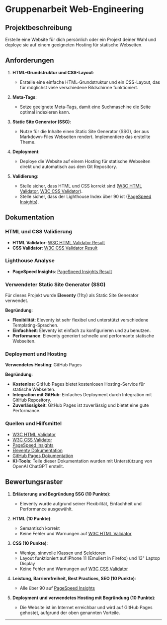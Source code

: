 # Gruppenarbeit Web-Engineering

## Projektbeschreibung

Erstelle eine Website für dich persönlich oder ein Projekt deiner Wahl und deploye sie auf einem geeigneten Hosting für statische Webseiten.

## Anforderungen

1. **HTML-Grundstruktur und CSS-Layout**:
    - Erstelle eine einfache HTML-Grundstruktur und ein CSS-Layout, das für möglichst viele verschiedene Bildschirme funktioniert.

2. **Meta-Tags**:
    - Setze geeignete Meta-Tags, damit eine Suchmaschine die Seite optimal indexieren kann.

3. **Static Site Generator (SSG)**:
    - Nutze für die Inhalte einen Static Site Generator (SSG), der aus Markdown-Files Webseiten rendert. Implementiere das erstellte Theme.

4. **Deployment**:
    - Deploye die Website auf einem Hosting für statische Webseiten direkt und automatisch aus dem Git Repository.

5. **Validierung**:
    - Stelle sicher, dass HTML und CSS korrekt sind ([W3C HTML Validator](https://validator.w3.org), [W3C CSS Validator](https://jigsaw.w3.org/css-validator/)).
    - Stelle sicher, dass der Lighthouse Index über 90 ist ([PageSpeed Insights](https://pagespeed.web.dev/)).

## Dokumentation

### HTML und CSS Validierung

- **HTML Validator**: [W3C HTML Validator Result](https://validator.w3.org/nu/?doc=https%3A%2F%2Fdfahrni.github.io%2FSSG-11thy%2F)
- **CSS Validator**: [W3C CSS Validator Result](https://jigsaw.w3.org/css-validator/validator?uri=https%3A%2F%2Fdfahrni.github.io%2FSSG-11thy%2F&profile=css3svg&usermedium=all&warning=1&vextwarning=&lang=de)

### Lighthouse Analyse

- **PageSpeed Insights**: [PageSpeed Insights Result](https://pagespeed.web.dev/analysis/https-dfahrni-github-io-SSG-11thy/1lwpr6i6ue?form_factor=mobile)

### Verwendeter Static Site Generator (SSG)

Für dieses Projekt wurde **Eleventy** (11ty) als Static Site Generator verwendet.

**Begründung**:
- **Flexibilität**: Eleventy ist sehr flexibel und unterstützt verschiedene Templating-Sprachen.
- **Einfachheit**: Eleventy ist einfach zu konfigurieren und zu benutzen.
- **Performance**: Eleventy generiert schnelle und performante statische Webseiten.

### Deployment und Hosting

**Verwendetes Hosting**: GitHub Pages

**Begründung**:
- **Kostenlos**: GitHub Pages bietet kostenlosen Hosting-Service für statische Webseiten.
- **Integration mit GitHub**: Einfaches Deployment durch Integration mit GitHub Repository.
- **Zuverlässigkeit**: GitHub Pages ist zuverlässig und bietet eine gute Performance.

### Quellen und Hilfsmittel

- [W3C HTML Validator](https://validator.w3.org)
- [W3C CSS Validator](https://jigsaw.w3.org/css-validator/)
- [PageSpeed Insights](https://pagespeed.web.dev/)
- [Eleventy Dokumentation](https://www.11ty.dev/docs/)
- [GitHub Pages Dokumentation](https://docs.github.com/en/pages)
- **KI-Tools**: Teile dieser Dokumentation wurden mit Unterstützung von OpenAI ChatGPT erstellt.

## Bewertungsraster

1. **Erläuterung und Begründung SSG (10 Punkte)**:
    - Eleventy wurde aufgrund seiner Flexibilität, Einfachheit und Performance ausgewählt.

2. **HTML (10 Punkte)**:
    - Semantisch korrekt
    - Keine Fehler und Warnungen auf [W3C HTML Validator](https://validator.w3.org/nu/?doc=https%3A%2F%2Fdfahrni.github.io%2FSSG-11thy%2F)

3. **CSS (10 Punkte)**:
    - Wenige, sinnvolle Klassen und Selektoren
    - Layout funktioniert auf iPhone 11 (Emuliert in Firefox) und 13" Laptop Display
    - Keine Fehler und Warnungen auf [W3C CSS Validator](https://jigsaw.w3.org/css-validator/validator?uri=https%3A%2F%2Fdfahrni.github.io%2FSSG-11thy%2F&profile=css3svg&usermedium=all&warning=1&vextwarning=&lang=de)

4. **Leistung, Barrierefreiheit, Best Practices, SEO (10 Punkte)**:
    - Alle über 90 auf [PageSpeed Insights](https://pagespeed.web.dev/analysis/https-dfahrni-github-io-SSG-11thy/1lwpr6i6ue?form_factor=mobile)

5. **Deployment und verwendetes Hosting mit Begründung (10 Punkte)**:
    - Die Website ist im Internet erreichbar und wird auf GitHub Pages gehostet, aufgrund der oben genannten Vorteile.

---
